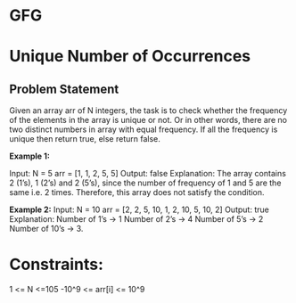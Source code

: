 # GFG
# Unique Number of Occurrences

## Problem Statement
 Given an array arr of N integers, the task is to check whether the frequency of the elements in the array is unique or not. Or in other words, there are no two distinct numbers in array with equal frequency. If all the frequency is unique then return true, else return false.

**Example 1:**

Input:
N = 5
arr = [1, 1, 2, 5, 5]
Output:
false
Explanation:
The array contains 2 (1’s), 1 (2’s) and 2 (5’s), since the number of frequency of 1 and 5 are the same i.e. 2 times. Therefore, this array does not satisfy the condition.

**Example 2:**
Input:
N = 10
arr = [2, 2, 5, 10, 1, 2, 10, 5, 10, 2]
Output:
true
Explanation:
Number of 1’s -> 1
Number of 2’s -> 4
Number of 5’s -> 2
Number of 10’s -> 3.



# Constraints:
1 <= N <=105
-10^9 <= arr[i] <= 10^9